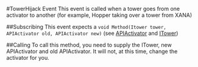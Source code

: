#TowerHijack Event
This event is called when a tower goes from one activator to another
(for example, Hopper taking over a tower from XANA)

##Subscribing
This event expects a
``void Method(Itower tower, APIActivator old, APIActivator new)``
(see [APIActivator](../../VirtualStructures/APIActivator.md) and [ITower](../../VirtualStructures/Interfaces/ITower.md))

##Calling
To call this method, you need to supply the ITower, new APIActivator and old APIActivator.
It will not, at this time, change the activator for you.
